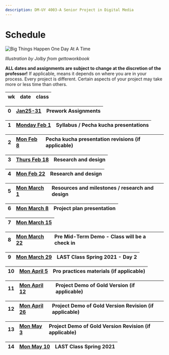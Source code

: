 ```yaml
---
description: DM-UY 4003-A Senior Project in Digital Media
---
```


# Schedule

![Big Things Happen One Day At A Time](http://teaching.polishedsolid.com/images/gettoworkbook_big_things.png)

_Illustration by Jolby from gettoworkbook_

**ALL dates and assignments are subject to change at the discretion of the professor!** If applicable, means it depends on where you are in your process. Every project is different. Certain aspects of your project may take more or less time than others.

| wk | date | class |
| :--- | :--- | :--- |


| 0 | [Jan25-31](../pre-work/) | Prework Assignments |
| :--- | :--- | :--- |


| 1 | [Monday Feb 1](week1_detail.md) | Syllabus / Pecha kucha presentations |
| :--- | :--- | :--- |


| 2 | [Mon Feb 8](week2_detail.md) | Pecha kucha presentation revisions \(if applicable\) |
| :--- | :--- | :--- |


| 3 | [Thurs Feb 18](week3_detail.md) | Research and design |
| :--- | :--- | :--- |


| 4 | [Mon Feb 22](week4_detail.md) | Research and design |
| :--- | :--- | :--- |


| 5 | [Mon March 1](week5_detail.md) | Resources and milestones / research and design |
| :--- | :--- | :--- |


| 6 | [Mon March 8](week6_detail.md) | Project plan presentation |
| :--- | :--- | :--- |


| 7 | [Mon March 15](week7_detail.md) |
| :--- | :--- |


| 8 | [Mon March 22](week8_detail.md) | **Pre Mid-Term Demo - Class will be a check in** |  |
| :--- | :--- | :--- | :--- |


| 9 | [Mon March 29](week9_detail.md) | **LAST Class Spring 2021 - Day 2** |
| :--- | :--- | :--- |


| 10 | [Mon April 5](week10_detail.md) | Pro practices materials \(if applicable\) |
| :--- | :--- | :--- |


| 11 | [Mon April 12](week11_detail.md) | Project Demo of Gold Version \(if applicable\) |
| :--- | :--- | :--- |


| 12 | [Mon April 26](week12_detail.md) | Project Demo of Gold Version Revision \(if applicable\) |
| :--- | :--- | :--- |


| 13 | [Mon May 3](week13_detail.md) | Project Demo of Gold Version Revision \(if applicable\) |
| :--- | :--- | :--- |


| 14 | [Mon May 10](week14_detail.md) | **LAST Class Spring 2021** |
| :--- | :--- | :--- |


